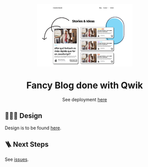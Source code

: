 <div align="center">

<img src="./public/home.png" width="300" alt="Home Qwik Blog" />

# Fancy Blog done with Qwik

See deployment [here](https://qwik-blog-delta.vercel.app/)

</div>

## 👨🏻‍🎨 Design

Design is to be found [here](https://www.figma.com/design/7cDN1Or3KAeHFyuDddbO3D/Qwik-Projects?node-id=6-379&t=FUuFfy019cfbLEKW-0).

## 🪜 Next Steps

See [issues](https://github.com/manuelsanchez2/qwik-blog/issues).